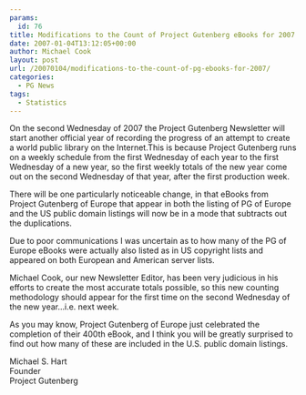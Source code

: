 ```yaml
---
params:
  id: 76
title: Modifications to the Count of Project Gutenberg eBooks for 2007
date: 2007-01-04T13:12:05+00:00
author: Michael Cook
layout: post
url: /20070104/modifications-to-the-count-of-pg-ebooks-for-2007/
categories:
  - PG News
tags:
  - Statistics
---
```

<p align="left">
  <p align="left">
    On the second Wednesday of 2007 the Project Gutenberg Newsletter will start another official year of recording the progress of an attempt to create a world public library on the Internet.This is because Project Gutenberg runs on a weekly schedule from the first Wednesday of each year to the first Wednesday of a new year, so the first weekly totals of the new year come out on the second Wednesday of that year, after the first production week.
  </p>

  <p>
    There will be one particularly noticeable change, in that eBooks from Project Gutenberg of Europe that appear in both the listing of PG of Europe and the US public domain listings will now be in a mode that subtracts out the duplications.
  </p>

  <p>
    Due to poor communications I was uncertain as to how many of the PG of Europe eBooks were actually also listed as in US copyright lists and appeared on both European and American server lists.
  </p>

  <p>
    Michael Cook, our new Newsletter Editor, has been very judicious in his efforts to create the most accurate totals possible, so this new counting methodology should appear for the first time on the second Wednesday of the new year...i.e. next week.
  </p>

  <p>
    As you may know, Project Gutenberg of Europe just celebrated the completion of their 400th eBook, and I think you will be greatly surprised to find out how many of these are included in the U.S. public domain listings.
  </p>

  <p>
    Michael S. Hart<br /> Founder<br /> Project Gutenberg
  </p>

